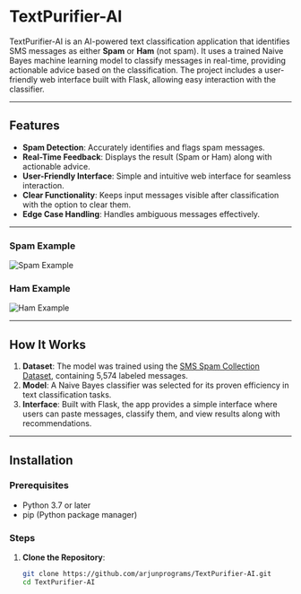 # TextPurifier-AI

TextPurifier-AI is an AI-powered text classification application that identifies SMS messages as either **Spam** or **Ham** (not spam). It uses a trained Naive Bayes machine learning model to classify messages in real-time, providing actionable advice based on the classification. The project includes a user-friendly web interface built with Flask, allowing easy interaction with the classifier.

---

## Features

- **Spam Detection**: Accurately identifies and flags spam messages.
- **Real-Time Feedback**: Displays the result (Spam or Ham) along with actionable advice.
- **User-Friendly Interface**: Simple and intuitive web interface for seamless interaction.
- **Clear Functionality**: Keeps input messages visible after classification with the option to clear them.
- **Edge Case Handling**: Handles ambiguous messages effectively.

---

### **Spam Example**
![Spam Example](images/Spam.png)

### **Ham Example**
![Ham Example](images/Ham.png)

---

## How It Works

1. **Dataset**: The model was trained using the [SMS Spam Collection Dataset](https://www.dt.fee.unicamp.br/~tiago/smsspamcollection/), containing 5,574 labeled messages.
2. **Model**: A Naive Bayes classifier was selected for its proven efficiency in text classification tasks.
3. **Interface**: Built with Flask, the app provides a simple interface where users can paste messages, classify them, and view results along with recommendations.

---

## Installation

### **Prerequisites**
- Python 3.7 or later
- pip (Python package manager)

### **Steps**

1. **Clone the Repository**:
   ```bash
   git clone https://github.com/arjunprograms/TextPurifier-AI.git
   cd TextPurifier-AI
